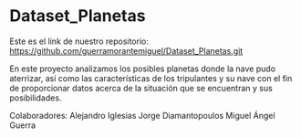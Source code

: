 # Dataset_Planetas

Este es el link de nuestro repositorio: https://github.com/guerramorantemiguel/Dataset_Planetas.git

En este proyecto analizamos los posibles planetas donde la nave pudo aterrizar, así como las características de los tripulantes y su nave con el fin de proporcionar datos acerca de la situación que se encuentran y sus posibilidades.

Colaboradores:
Alejandro Iglesias
Jorge Diamantopoulos
Miguel Ángel Guerra
